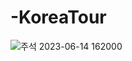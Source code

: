 # -KoreaTour

![주석 2023-06-14 162000](https://github.com/jerang23/-KoreaTour/assets/134373717/2303637c-2ef1-4e59-ae78-6ab55560b97e)
